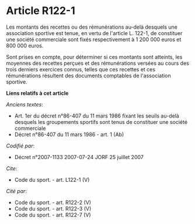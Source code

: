 # Article R122-1

Les montants des recettes ou des rémunérations au-delà desquels une association sportive est tenue, en vertu de l'article L.
122-1, de constituer une société commerciale sont fixés respectivement à 1 200 000 euros et 800 000 euros. 

Sont prises en compte, pour déterminer si ces montants sont atteints, les moyennes des recettes perçues et des rémunérations
versées au cours des trois derniers exercices connus, telles que ces recettes et ces rémunérations résultent des documents
comptables de l'association sportive.

**Liens relatifs à cet article**

_Anciens textes_:

  - Art. 1er du décret n°86-407 du 11 mars 1986 fixant les seuils au-delà desquels les groupements sportifs sont tenus de constituer une société commerciale
  - Décret n°86-407 du 11 mars 1986 - art. 1 (Ab)

_Codifié par_:

  - Décret n°2007-1133 2007-07-24 JORF 25 juillet 2007

_Cite_:

  - Code du sport. - art. L122-1 (V)

_Cité par_:

  - Code du sport. - art. R122-2 (V)
  - Code du sport. - art. R122-3 (V)
  - Code du sport. - art. R122-7 (V)
